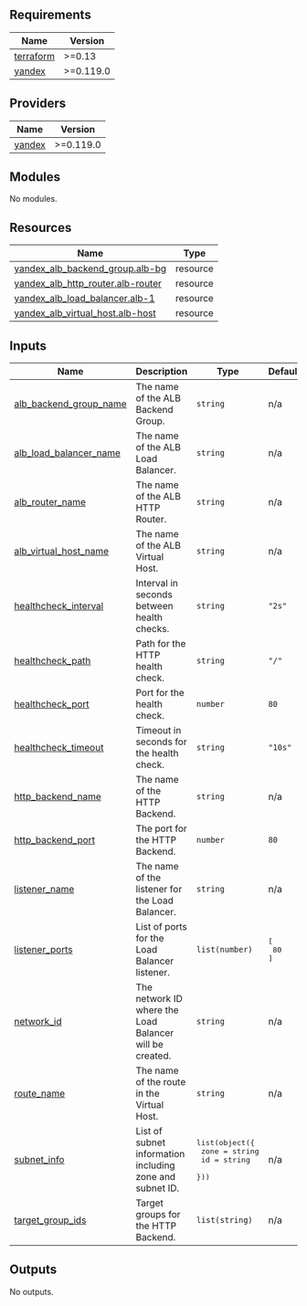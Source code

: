 ## Requirements

| Name | Version |
|------|---------|
| <a name="requirement_terraform"></a> [terraform](#requirement\_terraform) | >=0.13 |
| <a name="requirement_yandex"></a> [yandex](#requirement\_yandex) | >=0.119.0 |

## Providers

| Name | Version |
|------|---------|
| <a name="provider_yandex"></a> [yandex](#provider\_yandex) | >=0.119.0 |

## Modules

No modules.

## Resources

| Name | Type |
|------|------|
| [yandex_alb_backend_group.alb-bg](https://registry.terraform.io/providers/yandex-cloud/yandex/latest/docs/resources/alb_backend_group) | resource |
| [yandex_alb_http_router.alb-router](https://registry.terraform.io/providers/yandex-cloud/yandex/latest/docs/resources/alb_http_router) | resource |
| [yandex_alb_load_balancer.alb-1](https://registry.terraform.io/providers/yandex-cloud/yandex/latest/docs/resources/alb_load_balancer) | resource |
| [yandex_alb_virtual_host.alb-host](https://registry.terraform.io/providers/yandex-cloud/yandex/latest/docs/resources/alb_virtual_host) | resource |

## Inputs

| Name | Description | Type | Default | Required |
|------|-------------|------|---------|:--------:|
| <a name="input_alb_backend_group_name"></a> [alb\_backend\_group\_name](#input\_alb\_backend\_group\_name) | The name of the ALB Backend Group. | `string` | n/a | yes |
| <a name="input_alb_load_balancer_name"></a> [alb\_load\_balancer\_name](#input\_alb\_load\_balancer\_name) | The name of the ALB Load Balancer. | `string` | n/a | yes |
| <a name="input_alb_router_name"></a> [alb\_router\_name](#input\_alb\_router\_name) | The name of the ALB HTTP Router. | `string` | n/a | yes |
| <a name="input_alb_virtual_host_name"></a> [alb\_virtual\_host\_name](#input\_alb\_virtual\_host\_name) | The name of the ALB Virtual Host. | `string` | n/a | yes |
| <a name="input_healthcheck_interval"></a> [healthcheck\_interval](#input\_healthcheck\_interval) | Interval in seconds between health checks. | `string` | `"2s"` | no |
| <a name="input_healthcheck_path"></a> [healthcheck\_path](#input\_healthcheck\_path) | Path for the HTTP health check. | `string` | `"/"` | no |
| <a name="input_healthcheck_port"></a> [healthcheck\_port](#input\_healthcheck\_port) | Port for the health check. | `number` | `80` | no |
| <a name="input_healthcheck_timeout"></a> [healthcheck\_timeout](#input\_healthcheck\_timeout) | Timeout in seconds for the health check. | `string` | `"10s"` | no |
| <a name="input_http_backend_name"></a> [http\_backend\_name](#input\_http\_backend\_name) | The name of the HTTP Backend. | `string` | n/a | yes |
| <a name="input_http_backend_port"></a> [http\_backend\_port](#input\_http\_backend\_port) | The port for the HTTP Backend. | `number` | `80` | no |
| <a name="input_listener_name"></a> [listener\_name](#input\_listener\_name) | The name of the listener for the Load Balancer. | `string` | n/a | yes |
| <a name="input_listener_ports"></a> [listener\_ports](#input\_listener\_ports) | List of ports for the Load Balancer listener. | `list(number)` | <pre>[<br>  80<br>]</pre> | no |
| <a name="input_network_id"></a> [network\_id](#input\_network\_id) | The network ID where the Load Balancer will be created. | `string` | n/a | yes |
| <a name="input_route_name"></a> [route\_name](#input\_route\_name) | The name of the route in the Virtual Host. | `string` | n/a | yes |
| <a name="input_subnet_info"></a> [subnet\_info](#input\_subnet\_info) | List of subnet information including zone and subnet ID. | <pre>list(object({<br>    zone = string<br>    id   = string<br>  }))</pre> | n/a | yes |
| <a name="input_target_group_ids"></a> [target\_group\_ids](#input\_target\_group\_ids) | Target groups for the HTTP Backend. | `list(string)` | n/a | yes |

## Outputs

No outputs.
